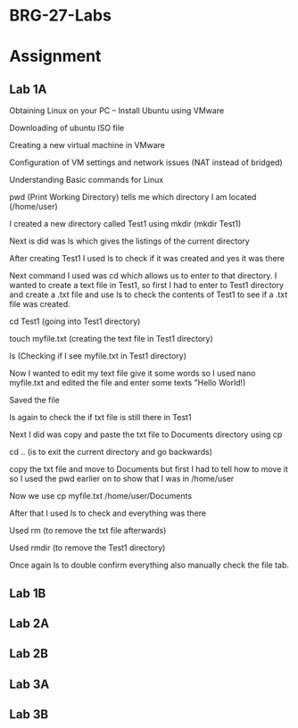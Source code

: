 # BRG-27-Labs
# Assignment

## Lab 1A
Obtaining Linux on your PC – Install Ubuntu using VMware

Downloading of ubuntu ISO file

Creating a new virtual machine in VMware

Configuration of VM settings and network issues (NAT instead of bridged)

Understanding Basic commands for Linux 

pwd (Print Working Directory) tells me which directory I am located (/home/user)

I created a new directory called Test1 using mkdir (mkdir Test1)

Next is did was ls which gives the listings of the current directory

After creating Test1 I used ls to check if it was created and yes it was there

Next command I used was cd which allows us to enter to that directory. I wanted to create a text file in Test1, so first I had to enter to Test1 directory and create a .txt file and use ls to check the contents of Test1 to see if a .txt file was created.

cd Test1 (going into Test1 directory)

touch myfile.txt (creating the text file in Test1 directory)

ls (Checking if I see myfile.txt in Test1 directory)

Now I wanted to edit my text file give it some words so I used nano myfile.txt and edited the file and enter some texts "Hello World!)

Saved the file

ls again to check the if txt file is still there in Test1

Next I did was copy and paste the txt file to Documents directory using cp

cd .. (is to exit the current directory and go backwards)

copy the txt file and move to Documents but first I had to tell how to move it so I used the pwd earlier on to show that I was in /home/user

Now we use cp myfile.txt /home/user/Documents

After that I used ls to check and everything was there

Used rm (to remove the txt file afterwards)

Used rmdir (to remove the Test1 directory)

Once again ls to double confirm everything also manually check the file tab.

## Lab 1B

## Lab 2A

## Lab 2B

## Lab 3A

## Lab 3B

